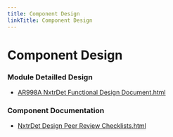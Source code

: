 ```yaml
---
title: Component Design
linkTitle: Component Design
---
```


# Component Design
### Module Detailled Design

- [AR998A NxtrDet Functional Design Document.html](Design/AR998A%20NxtrDet%20Functional%20Design%20Document.html)

### Component Documentation

- [NxtrDet Design Peer Review Checklists.html](Doc/NxtrDet%20Design%20Peer%20Review%20Checklists.html)

